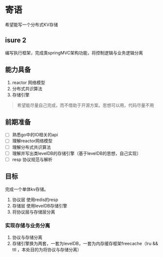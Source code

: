 # 寄语
希望能写一个分布式KV存储

## isure 2 
编写执行框架，完成类springMVC架构功能，将控制逻辑与业务逻辑分离

## 能力具备
1. reactor 网络模型
2. 分布式共识算法
3. 存储引擎

> 希望能尽量自己完成，而不借助于开源方案。思想可以用，代码尽量不用

## 前期准备
- [ ] 熟悉go中的IO相关的api
- [ ] 理解reactor网络模型
- [ ] 理解分布式共识算法
- [ ] 理解并写出类levelDB的存储引擎（基于levelDB的思想，自己实现）
- [ ] resp 协议规范与解析

## 目标
完成一个单体kv存储。
1. 协议层 使用redis的resp
2. 存储层 使用levelDB存储引擎
3. 将协议层与存储层分离

### 实现存储与业务分离
1. 协议与存储分离
2. 存储引擎换为两套，一套为levelDB，一套为内存缓存框架freecache（lru && ttl ，本处目的为将协议与存储分离）
